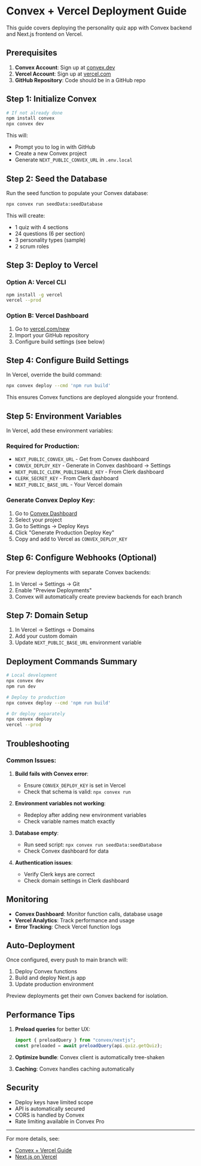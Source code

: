 # Convex + Vercel Deployment Guide

This guide covers deploying the personality quiz app with Convex backend and Next.js frontend on Vercel.

## Prerequisites

1. **Convex Account**: Sign up at [convex.dev](https://convex.dev)
2. **Vercel Account**: Sign up at [vercel.com](https://vercel.com)
3. **GitHub Repository**: Code should be in a GitHub repo

## Step 1: Initialize Convex

```bash
# If not already done
npm install convex
npx convex dev
```

This will:
- Prompt you to log in with GitHub
- Create a new Convex project
- Generate `NEXT_PUBLIC_CONVEX_URL` in `.env.local`

## Step 2: Seed the Database

Run the seed function to populate your Convex database:

```bash
npx convex run seedData:seedDatabase
```

This will create:
- 1 quiz with 4 sections
- 24 questions (6 per section)
- 3 personality types (sample)
- 2 scrum roles

## Step 3: Deploy to Vercel

### Option A: Vercel CLI
```bash
npm install -g vercel
vercel --prod
```

### Option B: Vercel Dashboard
1. Go to [vercel.com/new](https://vercel.com/new)
2. Import your GitHub repository
3. Configure build settings (see below)

## Step 4: Configure Build Settings

In Vercel, override the build command:
```bash
npx convex deploy --cmd 'npm run build'
```

This ensures Convex functions are deployed alongside your frontend.

## Step 5: Environment Variables

In Vercel, add these environment variables:

### Required for Production:
- `NEXT_PUBLIC_CONVEX_URL` - Get from Convex dashboard
- `CONVEX_DEPLOY_KEY` - Generate in Convex dashboard → Settings
- `NEXT_PUBLIC_CLERK_PUBLISHABLE_KEY` - From Clerk dashboard
- `CLERK_SECRET_KEY` - From Clerk dashboard
- `NEXT_PUBLIC_BASE_URL` - Your Vercel domain

### Generate Convex Deploy Key:
1. Go to [Convex Dashboard](https://dashboard.convex.dev)
2. Select your project
3. Go to Settings → Deploy Keys
4. Click "Generate Production Deploy Key"
5. Copy and add to Vercel as `CONVEX_DEPLOY_KEY`

## Step 6: Configure Webhooks (Optional)

For preview deployments with separate Convex backends:

1. In Vercel → Settings → Git
2. Enable "Preview Deployments" 
3. Convex will automatically create preview backends for each branch

## Step 7: Domain Setup

1. In Vercel → Settings → Domains
2. Add your custom domain
3. Update `NEXT_PUBLIC_BASE_URL` environment variable

## Deployment Commands Summary

```bash
# Local development
npx convex dev
npm run dev

# Deploy to production
npx convex deploy --cmd 'npm run build'

# Or deploy separately
npx convex deploy
vercel --prod
```

## Troubleshooting

### Common Issues:

1. **Build fails with Convex error**:
   - Ensure `CONVEX_DEPLOY_KEY` is set in Vercel
   - Check that schema is valid: `npx convex run`

2. **Environment variables not working**:
   - Redeploy after adding new environment variables
   - Check variable names match exactly

3. **Database empty**:
   - Run seed script: `npx convex run seedData:seedDatabase`
   - Check Convex dashboard for data

4. **Authentication issues**:
   - Verify Clerk keys are correct
   - Check domain settings in Clerk dashboard

## Monitoring

- **Convex Dashboard**: Monitor function calls, database usage
- **Vercel Analytics**: Track performance and usage
- **Error Tracking**: Check Vercel function logs

## Auto-Deployment

Once configured, every push to main branch will:
1. Deploy Convex functions
2. Build and deploy Next.js app
3. Update production environment

Preview deployments get their own Convex backend for isolation.

## Performance Tips

1. **Preload queries** for better UX:
   ```typescript
   import { preloadQuery } from "convex/nextjs";
   const preloaded = await preloadQuery(api.quiz.getQuiz);
   ```

2. **Optimize bundle**: Convex client is automatically tree-shaken

3. **Caching**: Convex handles caching automatically

## Security

- Deploy keys have limited scope
- API is automatically secured
- CORS is handled by Convex
- Rate limiting available in Convex Pro

---

For more details, see:
- [Convex + Vercel Guide](https://docs.convex.dev/production/hosting/vercel)
- [Next.js on Vercel](https://vercel.com/docs/frameworks/nextjs)